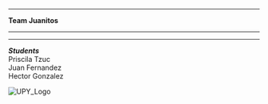 ***
**Team Juanitos** 
***   
***
_**Students**_  
Priscila Tzuc  
Juan Fernandez   
Hector Gonzalez  

![UPY_Logo](https://upy.crezee.academy/static/upy/images/logo.b56912124489.png)